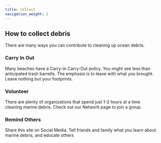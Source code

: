 ```yaml
---
title: Collect
navigation_weight: 2
---
```

## How to collect debris

There are many ways you can contribute to cleaning up ocean debris.

### Carry In Out
Many beaches have a Carry-in Carry-Out policy. You might see less than anticipated trash barrells.  The emphasis is to leave with what you brought. Leave nothing but your footprints.

### Volunteer
There are plenty of organizations that spend just 1-2 hours at a time cleaning marine debris. Check out our Network page to join a group.

### Remind Others
Share this site on Social Media. Tell friends and family what you learn about marine debris, and educate others
